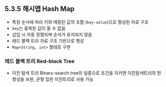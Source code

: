 ## 5.3.5 해시맵 Hash Map

- 특정 순서에 따라 키와 매핑된 값의 조합 (`key-value`)으로 형성된 자료 구조
- `key`는 중복된 값이 올 수 없음
- 삽입 시 자동 정렬되며 순서가 유지되지 않음
- 레드 블랙 트리 자료 구조 기반으로 형성
- `Map<String, int>` 형태로 구현

### 레드 블랙 트리 Red-black Tree

- 이진 탐색 트리 Binary-search tree의 일종으로 조건을 지키면 이진탐색트리의 편향성을 보완, 균형 잡힌 이진트리로 사용 가능